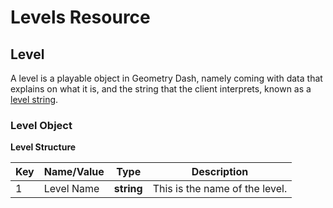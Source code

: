 # Levels Resource

## Level
A level is a playable object in Geometry Dash, namely coming with data that explains on what it is, and the string that the client interprets, known as a [level string](#).

### Level Object
**Level Structure**

| Key | Name/Value | Type | Description |
|-----|------------|------|-------------|
| 1 | Level Name | **string** | This is the name of the level. | 